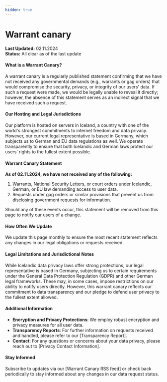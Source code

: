 ```yaml
---
hidden: true
---
```


# Warrant canary

**Last Updated:** 02.11.2024\
**Status:** All clear as of the last update

#### What is a Warrant Canary?

A warrant canary is a regularly published statement confirming that we have not received any governmental demands (e.g., warrants or gag orders) that would compromise the security, privacy, or integrity of our users' data. If such a request were made, we would be legally unable to reveal it directly; however, the absence of this statement serves as an indirect signal that we have received such a request.

#### Our Hosting and Legal Jurisdictions

Our platform is hosted on servers in Iceland, a country with one of the world's strongest commitments to internet freedom and data privacy. However, our current legal representative is based in Germany, which subjects us to German and EU data regulations as well. We operate transparently to ensure that both Icelandic and German laws protect our users’ rights to the fullest extent possible.

#### Warrant Canary Statement

**As of 02.11.2024, we have not received any of the following:**

1. Warrants, National Security Letters, or court orders under Icelandic, German, or EU law demanding access to user data.
2. Requests under gag orders or similar provisions that prevent us from disclosing government requests for information.

Should any of these events occur, this statement will be removed from this page to notify our users of a change.

#### How Often We Update

We update this page monthly to ensure the most recent statement reflects any changes in our legal obligations or requests received.

#### Legal Limitations and Jurisdictional Notes

While Icelandic data privacy laws offer strong protections, our legal representative is based in Germany, subjecting us to certain requirements under the General Data Protection Regulation (GDPR) and other German legal frameworks. These may, in some cases, impose restrictions on our ability to notify users directly. However, this warrant canary reflects our commitment to data transparency and our pledge to defend user privacy to the fullest extent allowed.

#### Additional Information

* **Encryption and Privacy Protections**: We employ robust encryption and privacy measures for all user data.
* **Transparency Reports**: For further information on requests received and handled, please refer to our \[Transparency Report].
* **Contact**: For any questions or concerns about your data privacy, please reach out to \[Privacy Contact Information].

#### Stay Informed

Subscribe to updates via our \[Warrant Canary RSS feed] or check back periodically to stay informed about any changes in our data request status.
